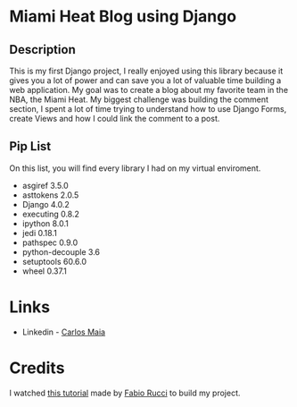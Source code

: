 # Miami Heat Blog using Django

## Description

This is my first Django project, I really enjoyed using this library because it gives you a lot of power and can save you a lot of valuable time building a web application. My goal was to create a blog about my favorite team in the NBA, the Miami Heat. My biggest challenge was building the comment section, I spent a lot of time trying to understand how to use Django Forms, create Views and how I could link the comment to a post.

## Pip List

On this list, you will find every library I had on my virtual enviroment.

- asgiref           3.5.0
- asttokens         2.0.5
- Django            4.0.2
- executing         0.8.2
- ipython           8.0.1
- jedi              0.18.1
- pathspec          0.9.0
- python-decouple   3.6
- setuptools        60.6.0
- wheel             0.37.1

# Links 

- Linkedin - [Carlos Maia](https://www.linkedin.com/in/carlosmaiaa/)

# Credits 

I watched [this tutorial](https://youtu.be/Dzuiy-JNi-E) made by [Fabio Rucci](https://github.com/fabioruicci) to build my project.
